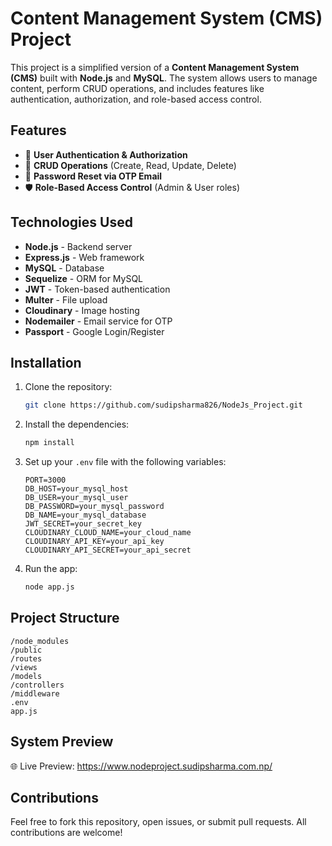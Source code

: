 # Content Management System (CMS) Project

This project is a simplified version of a **Content Management System (CMS)** built with **Node.js** and **MySQL**. The system allows users to manage content, perform CRUD operations, and includes features like authentication, authorization, and role-based access control.

## Features

- 🔐 **User Authentication & Authorization**
- 📝 **CRUD Operations** (Create, Read, Update, Delete)
- 📧 **Password Reset via OTP Email**
- 🛡️ **Role-Based Access Control** (Admin & User roles)

## Technologies Used

- **Node.js** - Backend server
- **Express.js** - Web framework
- **MySQL** - Database
- **Sequelize** - ORM for MySQL
- **JWT** - Token-based authentication
- **Multer** - File upload
- **Cloudinary** - Image hosting
- **Nodemailer** - Email service for OTP
- **Passport** - Google Login/Register

## Installation

1. Clone the repository:
    ```bash
    git clone https://github.com/sudipsharma826/NodeJs_Project.git
    ```
2. Install the dependencies:
    ```bash
    npm install
    ```
3. Set up your `.env` file with the following variables:
    ```
    PORT=3000
    DB_HOST=your_mysql_host
    DB_USER=your_mysql_user
    DB_PASSWORD=your_mysql_password
    DB_NAME=your_mysql_database
    JWT_SECRET=your_secret_key
    CLOUDINARY_CLOUD_NAME=your_cloud_name
    CLOUDINARY_API_KEY=your_api_key
    CLOUDINARY_API_SECRET=your_api_secret
    ```

4. Run the app:
    ```bash
    node app.js
    ```

## Project Structure

```
/node_modules
/public
/routes
/views
/models
/controllers
/middleware
.env
app.js
```

## System Preview
🌐 Live Preview: https://www.nodeproject.sudipsharma.com.np/

## Contributions

Feel free to fork this repository, open issues, or submit pull requests. All contributions are welcome!
